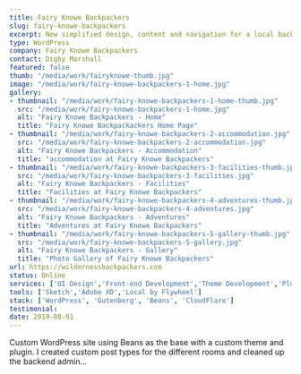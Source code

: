 ```yaml
---
title: Fairy Knowe Backpackers
slug: fairy-knowe-backpackers
excerpt: New simplified design, content and navigation for a local backpackers in the Garden Route.
type: WordPress
company: Fairy Knowe Backpackers
contact: Digby Marshall
featured: false
thumb: "/media/work/fairyknowe-thumb.jpg"
image: "/media/work/fairy-knowe-backpackers-1-home.jpg"
gallery:
- thumbnail: "/media/work/fairy-knowe-backpackers-1-home-thumb.jpg"
  src: "/media/work/fairy-knowe-backpackers-1-home.jpg"
  alt: "Fairy Knowe Backpackers - Home"
  title: "Fairy Knowe Backpackackers Home Page"
- thumbnail: "/media/work/fairy-knowe-backpackers-2-accommodation.jpg"
  src: "/media/work/fairy-knowe-backpackers-2-accommodation.jpg"
  alt: "Fairy Knowe Backpackers - Accommodation"
  title: "accommodation at Fairy Knowe Backpackers"
- thumbnail: "/media/work/fairy-knowe-backpackers-3-facilities-thumb.jpg"
  src: "/media/work/fairy-knowe-backpackers-3-facilities.jpg"
  alt: "Fairy Knowe Backpackers - Facilities"
  title: "Facilities at Fairy Knowe Backpackers"
- thumbnail: "/media/work/fairy-knowe-backpackers-4-adventures-thumb.jpg"
  src: "/media/work/fairy-knowe-backpackers-4-adventures.jpg"
  alt: "Fairy Knowe Backpackers - Adventures"
  title: "Adventures at Fairy Knowe Backpackers"
- thumbnail: "/media/work/fairy-knowe-backpackers-5-gallery-thumb.jpg"
  src: "/media/work/fairy-knowe-backpackers-5-gallery.jpg"
  alt: "Fairy Knowe Backpackers - Gallery"
  title: "Photo Gallery of Fairy Knowe Backpackers"
url: https://wildernessbackpackers.com
status: Online
services: ['UI Design','Front-end Development','Theme Development','Plugin Development']
tools: ['Sketch','Adobe XD','Local by Flywheel']
stack: ['WordPress', 'Gutenberg', 'Beans', 'CloudFlare']
testimonial: 
date: 2019-08-01
---
```

Custom WordPress site using Beans as the base with a custom theme and plugin. I created custom post types for the different rooms and cleaned up the backend admin...